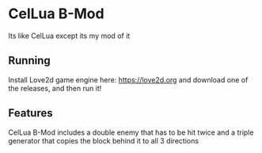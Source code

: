 # CelLua B-Mod
Its like CelLua except its my mod of it

## Running
Install Love2d game engine here: https://love2d.org
and download one of the releases, and then run it!

## Features
CelLua B-Mod includes a double enemy that has to be hit twice and a triple generator that copies the block behind it to all 3 directions
